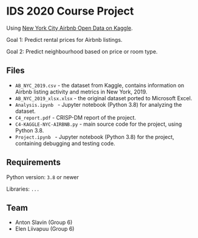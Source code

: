 # IDS 2020 Course Project

Using [New York City Airbnb Open Data on Kaggle](https://www.kaggle.com/dgomonov/new-york-city-airbnb-open-data).

Goal 1: Predict rental prices for Airbnb listings.

Goal 2: Predict neighbourhood based on price or room type.

## Files
* `AB_NYC_2019.csv` - the dataset from Kaggle, contains information on Airbnb listing activity and metrics in New York, 2019.
* `AB_NYC_2019_xlsx.xlsx` - the original dataset ported to Microsoft Excel.
* `Analysis.ipynb ` - Jupyter notebook (Python 3.8) for analyzing the dataset.
* `C4_report.pdf` - CRISP-DM report of the project.
* `C4-KAGGLE-NYC-AIRBNB.py` - main source code for the project, using Python 3.8.
* `Project.ipynb ` - Jupyter notebook (Python 3.8) for the project, containing debugging and testing code.

## Requirements

Python version: `3.8` or newer

Libraries: `...`

## Team
* Anton Slavin (Group 6)
* Elen Liivapuu (Group 6)

